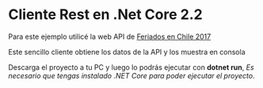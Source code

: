 # Cliente Rest en .Net Core 2.2

Para este ejemplo utilicé la web API de [Feriados en Chile 2017](https://feriados-cl-api.herokuapp.com/)

Este sencillo cliente obtiene los datos de la API y los muestra en consola

Descarga el proyecto a tu PC  y luego lo podrás ejecutar con **dotnet run**, _Es necesario que tengas instalado .NET Core para poder ejecutar el proyecto_.
